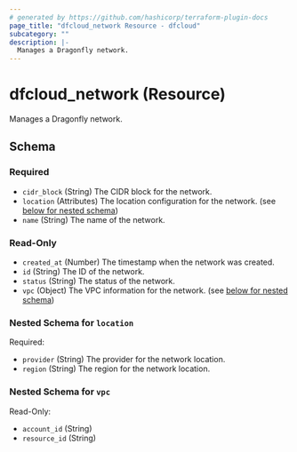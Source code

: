 ```yaml
---
# generated by https://github.com/hashicorp/terraform-plugin-docs
page_title: "dfcloud_network Resource - dfcloud"
subcategory: ""
description: |-
  Manages a Dragonfly network.
---
```


# dfcloud_network (Resource)

Manages a Dragonfly network.



<!-- schema generated by tfplugindocs -->
## Schema

### Required

- `cidr_block` (String) The CIDR block for the network.
- `location` (Attributes) The location configuration for the network. (see [below for nested schema](#nestedatt--location))
- `name` (String) The name of the network.

### Read-Only

- `created_at` (Number) The timestamp when the network was created.
- `id` (String) The ID of the network.
- `status` (String) The status of the network.
- `vpc` (Object) The VPC information for the network. (see [below for nested schema](#nestedatt--vpc))

<a id="nestedatt--location"></a>
### Nested Schema for `location`

Required:

- `provider` (String) The provider for the network location.
- `region` (String) The region for the network location.


<a id="nestedatt--vpc"></a>
### Nested Schema for `vpc`

Read-Only:

- `account_id` (String)
- `resource_id` (String)
